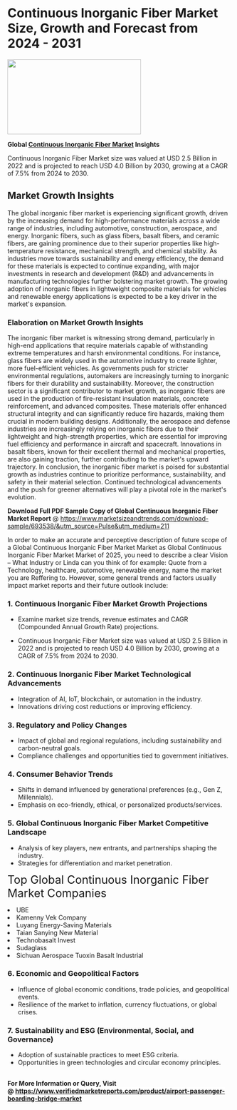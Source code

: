<H1>Continuous Inorganic Fiber Market Size, Growth and Forecast from 2024 - 2031</H1><img class="aligncenter size-medium wp-image-584254" src="https://thirdeyenews.in/wp-content/uploads/2024/09/Global-Market-Research-300x168.jpeg" alt="" width="300" height="168" /><p><strong>Global&nbsp;<a href="https://www.marketsizeandtrends.com/download-sample/693538/&amp;utm_source=Pulse&amp;utm_medium=211">Continuous Inorganic Fiber Market</a> Insights</strong></p><p>Continuous Inorganic Fiber Market size was valued at USD 2.5 Billion in 2022 and is projected to reach USD 4.0 Billion by 2030, growing at a CAGR of 7.5% from 2024 to 2030.</p><p><h2>Market Growth Insights</h2> The global inorganic fiber market is experiencing significant growth, driven by the increasing demand for high-performance materials across a wide range of industries, including automotive, construction, aerospace, and energy. Inorganic fibers, such as glass fibers, basalt fibers, and ceramic fibers, are gaining prominence due to their superior properties like high-temperature resistance, mechanical strength, and chemical stability. As industries move towards sustainability and energy efficiency, the demand for these materials is expected to continue expanding, with major investments in research and development (R&D) and advancements in manufacturing technologies further bolstering market growth. The growing adoption of inorganic fibers in lightweight composite materials for vehicles and renewable energy applications is expected to be a key driver in the market's expansion. <h3>Elaboration on Market Growth Insights</h3> The inorganic fiber market is witnessing strong demand, particularly in high-end applications that require materials capable of withstanding extreme temperatures and harsh environmental conditions. For instance, glass fibers are widely used in the automotive industry to create lighter, more fuel-efficient vehicles. As governments push for stricter environmental regulations, automakers are increasingly turning to inorganic fibers for their durability and sustainability. Moreover, the construction sector is a significant contributor to market growth, as inorganic fibers are used in the production of fire-resistant insulation materials, concrete reinforcement, and advanced composites. These materials offer enhanced structural integrity and can significantly reduce fire hazards, making them crucial in modern building designs. Additionally, the aerospace and defense industries are increasingly relying on inorganic fibers due to their lightweight and high-strength properties, which are essential for improving fuel efficiency and performance in aircraft and spacecraft. Innovations in basalt fibers, known for their excellent thermal and mechanical properties, are also gaining traction, further contributing to the market's upward trajectory. In conclusion, the inorganic fiber market is poised for substantial growth as industries continue to prioritize performance, sustainability, and safety in their material selection. Continued technological advancements and the push for greener alternatives will play a pivotal role in the market's evolution. </p><p><span class=""><strong>Download Full PDF Sample Copy of Global Continuous Inorganic Fiber Market Report</strong> @ <a href="https://www.marketsizeandtrends.com/download-sample/693538/&amp;utm_source=Pulse&amp;utm_medium=211" target="_blank">https://www.marketsizeandtrends.com/download-sample/693538/&amp;utm_source=Pulse&amp;utm_medium=211</a></span></p><p>In order to make an accurate and perceptive description of future scope of a Global&nbsp;Continuous Inorganic Fiber Market Market as Global&nbsp;Continuous Inorganic Fiber Market Market of 2025, you need to describe a clear Vision &ndash; What Industry or Linda can you think of for example: Quote from a Technology, healthcare, automotive, renewable energy, name the market you are Reffering to. However, some general trends and factors usually impact market reports and their future outlook include:</p><h3>1.&nbsp;<strong>Continuous Inorganic Fiber Market Growth Projections</strong></h3><ul><li>Examine market size trends, revenue estimates and CAGR (Compounded Annual Growth Rate) projections.</li><li><p>Continuous Inorganic Fiber Market size was valued at USD 2.5 Billion in 2022 and is projected to reach USD 4.0 Billion by 2030, growing at a CAGR of 7.5% from 2024 to 2030.</p></li></ul><h3>2.&nbsp;<strong>Continuous Inorganic Fiber Market Technological Advancements</strong></h3><ul><li>Integration of AI, IoT, blockchain, or automation in the industry.</li><li>Innovations driving cost reductions or improving efficiency.</li></ul><h3>3.&nbsp;<strong>Regulatory and Policy Changes</strong></h3><ul><li>Impact of global and regional regulations, including sustainability and carbon-neutral goals.</li><li>Compliance challenges and opportunities tied to government initiatives.</li></ul><h3>4.&nbsp;<strong>Consumer Behavior Trends</strong></h3><ul><li>Shifts in demand influenced by generational preferences (e.g., Gen Z, Millennials).</li><li>Emphasis on eco-friendly, ethical, or personalized products/services.</li></ul><h3>5.&nbsp;<strong>Global Continuous Inorganic Fiber Market Competitive Landscape</strong></h3><ul><li>Analysis of key players, new entrants, and partnerships shaping the industry.</li><li>Strategies for differentiation and market penetration.</li></ul><p data-pm-slice="1 1 []"><span style="color: inherit; font-family: inherit; font-size: 25px;">Top Global Continuous Inorganic Fiber Market Companies</span></p><div class="" data-test-id=""><p><li>UBE</li><li> Kamenny Vek Company</li><li> Luyang Energy-Saving Materials</li><li> Taian Sanying New Material</li><li> Technobasalt Invest</li><li> Sudaglass</li><li> Sichuan Aerospace Tuoxin Basalt Industrial</li></p></div><h3>6.&nbsp;<strong>Economic and Geopolitical Factors</strong></h3><ul><li>Influence of global economic conditions, trade policies, and geopolitical events.</li><li>Resilience of the market to inflation, currency fluctuations, or global crises.</li></ul><h3>7.&nbsp;<strong>Sustainability and ESG (Environmental, Social, and Governance)</strong></h3><ul><li>Adoption of sustainable practices to meet ESG criteria.</li><li>Opportunities in green technologies and circular economy principles.</li></ul><h2><strong style="font-size: 14px;">For More Information or Query, Visit @&nbsp;</strong><a style="background-color: #ffffff; font-size: 14px;" href="https://www.marketsizeandtrends.com/report/continuous-inorganic-fiber-market/" target="_blank">https://www.verifiedmarketreports.com/product/airport-passenger-boarding-bridge-market</a></h2>
